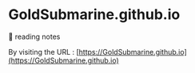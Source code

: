 # GoldSubmarine.github.io

🐌 reading notes

By visiting the URL : [https://GoldSubmarine.github.io](https://GoldSubmarine.github.io)

